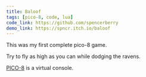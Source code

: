 ```yaml
---
title: Baloof
tags: [pico-8, code, lua]
code_link: https://github.com/spencerberry
demo_link: https://spncr.itch.io/baloof
---
```


This was my first complete pico-8 game.

Try to fly as high as you can while dodging the ravens.

[PICO-8](https://www.lexaloffle.com/pico-8.php "PICO-8 Fantasy Console") is a virtual console.
